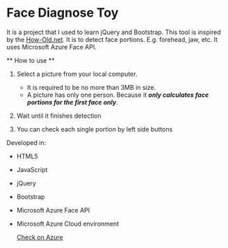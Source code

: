 # Face Diagnose Toy

It is a project that I used to learn jQuery and Bootstrap.
This tool is inspired by the [How-Old.net](http://how-old.net). 
It is to detect face portions. E.g. forehead, jaw, etc. 
It uses Microsoft Azure Face API.

** How to use **

1. Select a picture from your local computer. 

    * It is required to be no more than 3MB in size. 
    * A picture has only one person. Because it ***only calculates face portions for the first face only***.
    
2. Wait until it finishes detection

3. You can check each single portion by left side buttons
 
Developed in:
* HTML5
* JavaScript
* jQuery
* Bootstrap
* Microsoft Azure Face API
* Microsoft Azure Cloud environment

    [Check on Azure](http://mianzhen.azurewebsites.net/)
